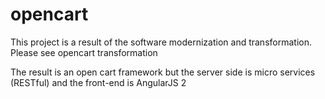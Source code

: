 # opencart
This project is a result of the software modernization and transformation. Please see opencart transformation 

The result is an open cart framework but the server side is micro services (RESTful) and the front-end is AngularJS 2

